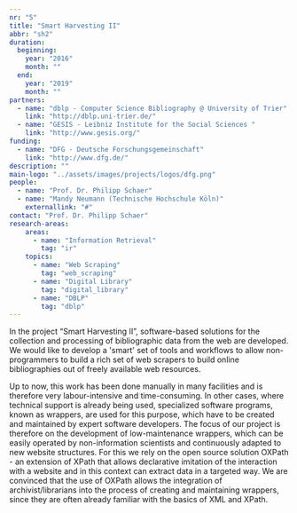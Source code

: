 ```yaml
---
nr: "5"
title: "Smart Harvesting II"
abbr: "sh2"
duration:
  beginning: 
    year: "2016"
    month: ""
  end: 
    year: "2019"
    month: ""
partners:
  - name: "dblp - Computer Science Bibliography @ University of Trier"
    link: "http://dblp.uni-trier.de/"
  - name: "GESIS - Leibniz Institute for the Social Sciences "
    link: "http://www.gesis.org/"
funding:
  - name: "DFG - Deutsche Forschungsgemeinschaft"
    link: "http://www.dfg.de/"
description: ""
main-logo: "../assets/images/projects/logos/dfg.png"
people:
  - name: "Prof. Dr. Philipp Schaer"
  - name: "Mandy Neumann (Technische Hochschule Köln)"
    externallink: "#"
contact: "Prof. Dr. Philipp Schaer"
research-areas:
    areas: 
      - name: "Information Retrieval"
        tag: "ir"
    topics:
      - name: "Web Scraping"
        tag: "web_scraping"
      - name: "Digital Library"
        tag: "digital_library"
      - name: "DBLP"
        tag: "dblp"
---
```

<!--more-->In the project “Smart Harvesting II”, software-based solutions for the collection and processing of bibliographic data from the web are developed. We would like to develop a 'smart' set of tools and workflows to allow non-programmers to build a rich set of web scrapers to build online bibliographies out of freely available web resources.<!--more-->

Up to now, this work has been done manually in many facilities and is therefore very labour-intensive and time-consuming. In other cases, where technical support is already being used, specialized software programs, known as wrappers, are used for this purpose, which have to be created and maintained by expert software developers. The focus of our project is therefore on the development of low-maintenance wrappers, which can be easily operated by non-information scientists and continuously adapted to new website structures. For this we rely on the open source solution OXPath - an extension of XPath that allows declarative imitation of the interaction with a website and in this context can extract data in a targeted way. We are convinced that the use of OXPath allows the integration of archivist/librarians into the process of creating and maintaining wrappers, since they are often already familiar with the basics of XML and XPath.